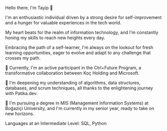 Hello there, I'm Tayip 👋

I'm an enthusiastic individual driven by a strong desire for self-improvement and a hunger for valuable experiences in the tech world.

My heart beats for the realm of information technology, and I'm constantly honing my skills to reach new heights every day.

Embracing the path of a self-learner, I'm always on the lookout for fresh learning opportunities, eager to evolve and adapt to any challenge that crosses my path.

🔭 Currently, I'm an active participant in the Ctrl+Future Program, a transformative collaboration between Koç Holding and Microsoft.

🌱 I'm deepening my understanding of algorithms, data structures, databases, and scrum techniques, all thanks to the enlightening journey with Patika.dev.

🏫 I'm pursuing a degree in MIS (Management Information Systems) at Boğaziçi University, and I'm currently in my senior year, ready to take on new horizons.

Languages at an Intermediate Level:  SQL, Python
